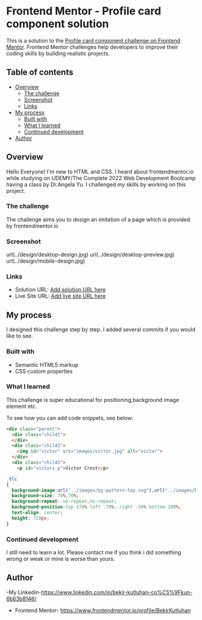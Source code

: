 # Frontend Mentor - Profile card component solution

This is a solution to the [Profile card component challenge on Frontend Mentor](https://www.frontendmentor.io/challenges/profile-card-component-cfArpWshJ). Frontend Mentor challenges help developers to improve their coding skills by building realistic projects.

## Table of contents

- [Overview](#overview)
  - [The challenge](#the-challenge)
  - [Screenshot](#screenshot)
  - [Links](#links)
- [My process](#my-process)
  - [Built with](#built-with)
  - [What I learned](#what-i-learned)
  - [Continued development](#continued-development)
- [Author](#author)

## Overview
Hello Everyone! I'm new to HTML and CSS. I heard about frontendmentor.io while studying on UDEMY/The Complete 2022 Web Development Bootcamp having a class by Dr.Angela Yu. I challenged my skills by working on this project.
### The challenge

The challenge aims you to design an imitation of a page which is provided by frontendmentor.io

### Screenshot

url(../design/desktop-design.jpg)
url(../design/desktop-preview.jpg)
url(../design/mobile-design.jpg)

### Links

- Solution URL: [Add solution URL here](https://your-solution-url.com)
- Live Site URL: [Add live site URL here](https://your-live-site-url.com)

## My process
I designed this challenge step by step. I added several commits if you would like to see.
### Built with

- Semantic HTML5 markup
- CSS custom properties

### What I learned

This challenge is super educational for positioning,background image element etc.

To see how you can add code snippets, see below:

```html
<div class="parent">
  <div class="child1">
  </div>
  <div class="child2">
    <img id="victor" src="images/victor.jpg" alt="victor">
  </div>
  <div class="child3">
    <p id="victors_p">Victor Crest</p>
 ```
 ```CSS
 .tlc
 {
   background-image:url("../images/bg-pattern-top.svg"),url("../images/bg-pattern-bottom.svg");
   background-size: 70%,70%;
   background-repeat: no-repeat,no-repeat;
   background-position:top 170% left -70%, right -50% bottom 200%;
   text-align: center;
   height: 720px;
 }
```



### Continued development

I still need to learn a lot. Please contact me if you think i did something wrong or weak or mine is worse than yours.

## Author

-My Linkedin-https://www.linkedin.com/in/bekir-kutluhan-co%C5%9Fkun-6b63b8146/
- Frontend Mentor- https://www.frontendmentor.io/profile/BekirKutluhan
